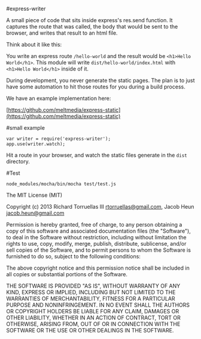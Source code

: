 #express-writer

A small piece of code that sits inside express's res.send function. It captures the route that was called, the body
that would be sent to the browser, and writes that result to an html file.

Think about it like this:

You write an express route `/hello-world` and the result would be `<h1>Hello World</h1>`. This module will write
`dist/hello-world/index.html` with `<h1>Hello World</h1>` inside of it.

During development, you never generate the static pages. The plan is to just have some automation to hit those routes
for you during a build process.

We have an example implementation here:

[https://github.com/meltmedia/express-static](https://github.com/meltmedia/express-static)

#small example

    var writer = require('express-writer');
    app.use(writer.watch);

Hit a route in your browser, and watch the static files generate in the `dist` directory.


#Test

    node_modules/mocha/bin/mocha test/test.js


The MIT License (MIT)

Copyright (c) 2013 Richard Torruellas III <rtorruellas@gmail.com>, Jacob Heun <jacob.heun@gmail.com>

Permission is hereby granted, free of charge, to any person obtaining a copy of this software and associated documentation files (the "Software"), to deal in the Software without restriction, including without limitation the rights to use, copy, modify, merge, publish, distribute, sublicense, and/or sell copies of the Software, and to permit persons to whom the Software is furnished to do so, subject to the following conditions:

The above copyright notice and this permission notice shall be included in all copies or substantial portions of the Software.

THE SOFTWARE IS PROVIDED "AS IS", WITHOUT WARRANTY OF ANY KIND, EXPRESS OR IMPLIED, INCLUDING BUT NOT LIMITED TO THE WARRANTIES OF MERCHANTABILITY, FITNESS FOR A PARTICULAR PURPOSE AND NONINFRINGEMENT. IN NO EVENT SHALL THE AUTHORS OR COPYRIGHT HOLDERS BE LIABLE FOR ANY CLAIM, DAMAGES OR OTHER LIABILITY, WHETHER IN AN ACTION OF CONTRACT, TORT OR OTHERWISE, ARISING FROM, OUT OF OR IN CONNECTION WITH THE SOFTWARE OR THE USE OR OTHER DEALINGS IN THE SOFTWARE.